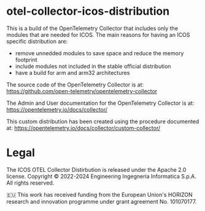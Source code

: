 # otel-collector-icos-distribution

This is a build of the OpenTelemetry Collector that includes only the modules that are needed for ICOS. The main reasons for having an ICOS specific distribution are:
- remove unnedded modules to save space and reduce the memory footprint
- include modules not included in the stable official distribution
- have a build for arm and arm32 architectures

The source code of the OpenTelemetry Collector is at: https://github.com/open-telemetry/opentelemetry-collector

The Admin and User documentation for the OpenTelemetry Collector is at: https://opentelemetry.io/docs/collector/

This custom distribution has been created using the procedure documented at: https://opentelemetry.io/docs/collector/custom-collector/

# Legal
The ICOS OTEL Collector Distirbution is released under the Apache 2.0 license.
Copyright © 2022-2024 Engineering Ingegneria Informatica S.p.A. All rights reserved.

🇪🇺 This work has received funding from the European Union's HORIZON research and innovation programme under grant agreement No. 101070177.

